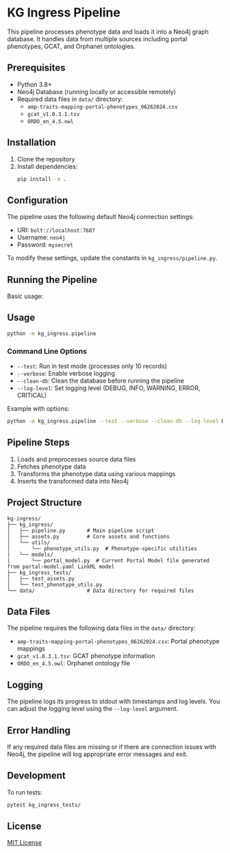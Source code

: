 # KG Ingress Pipeline

This pipeline processes phenotype data and loads it into a Neo4j graph database. It handles data from multiple sources including portal phenotypes, GCAT, and Orphanet ontologies.

## Prerequisites

- Python 3.8+
- Neo4j Database (running locally or accessible remotely)
- Required data files in `data/` directory:
  - `amp-traits-mapping-portal-phenotypes_06262024.csv`
  - `gcat_v1.0.3.1.tsv`
  - `ORDO_en_4.5.owl`

## Installation

1. Clone the repository
2. Install dependencies:
   ```bash
   pip install -e .
   ```

## Configuration

The pipeline uses the following default Neo4j connection settings:
- URI: `bolt://localhost:7687`
- Username: `neo4j`
- Password: `mysecret`

To modify these settings, update the constants in `kg_ingress/pipeline.py`.

## Running the Pipeline

Basic usage:

## Usage
```bash
python -m kg_ingress.pipeline
```

### Command Line Options

- `--test`: Run in test mode (processes only 10 records)
- `--verbose`: Enable verbose logging
- `--clean-db`: Clean the database before running the pipeline
- `--log-level`: Set logging level (DEBUG, INFO, WARNING, ERROR, CRITICAL)

Example with options:
```bash
python -m kg_ingress.pipeline --test --verbose --clean-db --log-level DEBUG
```

## Pipeline Steps

1. Loads and preprocesses source data files
2. Fetches phenotype data
3. Transforms the phenotype data using various mappings
4. Inserts the transformed data into Neo4j

## Project Structure

```
kg-ingress/
├── kg_ingress/
│   ├── pipeline.py       # Main pipeline script
│   ├── assets.py         # Core assets and functions
│   └── utils/
│       └── phenotype_utils.py  # Phenotype-specific utilities
|   └── models/
|       └── portal_model.py  # Current Portal Model file generated from portal-model.yaml LinkML model
├── kg_ingress_tests/
│   ├── test_assets.py
│   └── test_phenotype_utils.py
└── data/                 # Data directory for required files
```

## Data Files

The pipeline requires the following data files in the `data/` directory:

- `amp-traits-mapping-portal-phenotypes_06262024.csv`: Portal phenotype mappings
- `gcat_v1.0.3.1.tsv`: GCAT phenotype information
- `ORDO_en_4.5.owl`: Orphanet ontology file

## Logging

The pipeline logs its progress to stdout with timestamps and log levels. You can adjust the logging level using the `--log-level` argument.

## Error Handling

If any required data files are missing or if there are connection issues with Neo4j, the pipeline will log appropriate error messages and exit.

## Development

To run tests:

```bash
pytest kg_ingress_tests/
```

## License

[MIT License](LICENSE)
